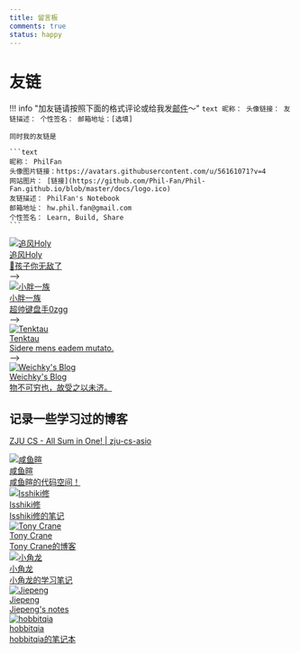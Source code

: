 ```yaml
---
title: 留言板
comments: true
status: happy
---
```


# 友链

!!! info "加友链请按照下面的格式评论或给我发[邮件](mailto:hw.phil.fan@gmail.com)～"
    ```text
    昵称：
    头像链接：
    友链描述：
    个性签名：
    邮箱地址：[选填]
    ```

    同时我的友链是

    ```text
    昵称： PhilFan
    头像图片链接：https://avatars.githubusercontent.com/u/56161071?v=4
    网站图片： [链接](https://github.com/Phil-Fan/Phil-Fan.github.io/blob/master/docs/logo.ico)
    友链描述： PhilFan's Notebook
    邮箱地址： hw.phil.fan@gmail.com
    个性签名： Learn, Build, Share
    ```



<div class="flink-list">

<div class="flink-list-item">
    <a href="https://awslasasd.github.io/" title="追风Holy" target="_blank">
        <div class="flink-item-icon">
            <img src="https://philfan-pic.oss-cn-beijing.aliyuncs.com/img/20250202205611297.png" alt="追风Holy">
        </div>
        <div class="flink-item-name">追风Holy</div>
        <div class="flink-item-desc">👦孩子你无敌了</div>
    </a> -->
</div>

<div class="flink-list-item">
    <a href="https://lingzhiyxp.github.io/" title="小胖一族" target="_blank">
        <div class="flink-item-icon">
            <img src="https://avatars.githubusercontent.com/u/122017114?v=4" alt="小胖一族">
        </div>
        <div class="flink-item-name">小胖一族</div>
        <div class="flink-item-desc">超帅键盘手0zgg</div>
    </a> -->
</div>


<div class="flink-list-item">
    <a href="https://github.com/Tenktau" title="Tenktau" target="_blank">
        <div class="flink-item-icon">
            <img src="https://avatars.githubusercontent.com/u/61775365?v=4" alt="Tenktau">
        </div>
        <div class="flink-item-name">Tenktau</div>
        <div class="flink-item-desc">Sidere mens eadem mutato.</div>
    </a> -->
</div>


<div class="flink-list-item">
    <a href="https://blog.weichky.com" title="Weichky's Blog" target="_blank">
        <div class="flink-item-icon">
            <img src="https://assets.weichky.com/imgs/favicon.png" alt="Weichky's Blog">
        </div>
        <div class="flink-item-name">Weichky's Blog</div>
        <div class="flink-item-desc">物不可穷也，故受之以未济。</div>
    </a>
</div>

</div>


## 记录一些学习过的博客


[ZJU CS - All Sum in One! | zju-cs-asio](https://isshikihugh.github.io/zju-cs-asio/)

<div class="flink-list">

<div class="flink-list-item">
    <a href="https://xuan-insr.github.io" title="咸鱼暄" target="_blank">
        <div class="flink-item-icon">
            <img src="https://xuan-insr.github.io/logo.ico" alt="咸鱼暄">
        </div>
        <div class="flink-item-name">咸鱼暄</div>
        <div class="flink-item-desc">咸鱼暄的代码空间！</div>
    </a>
</div>


<div class="flink-list-item">
    <a href="https://note.isshikih.top" title="Isshiki修" target="_blank">
        <div class="flink-item-icon">
            <img src="https://cdn.tonycrane.cc/note/friends/isshiki.png" alt="Isshiki修">
        </div>
        <div class="flink-item-name">Isshiki修</div>
        <div class="flink-item-desc">Isshiki修的笔记</div>
    </a>
</div>


<div class="flink-list-item">
    <a href="https://note.tonycrane.cc" title="Tony Crane" target="_blank">
        <div class="flink-item-icon">
            <img src="https://avatars.githubusercontent.com/u/44120331?s=48&v=4" alt="Tony Crane">
        </div>
        <div class="flink-item-name">Tony Crane</div>
        <div class="flink-item-desc">Tony Crane的博客</div>
    </a>
</div>


<div class="flink-list-item">
    <a href="https://zhang-each.github.io/My-CS-Notebook/" title="小角龙" target="_blank">
        <div class="flink-item-icon">
            <img src="https://zhang-each.github.io/images/self-portrait/avatar.jpeg" alt="小角龙">
        </div>
        <div class="flink-item-name">小角龙</div>
        <div class="flink-item-desc">小角龙的学习笔记</div>
    </a>
</div>


<div class="flink-list-item">
    <a href="https://note.jiepeng.tech/" title="Jiepeng" target="_blank">
        <div class="flink-item-icon">
            <img src="https://avatars.githubusercontent.com/u/65861390?s=48&v=4" alt="Jiepeng">
        </div>
        <div class="flink-item-name">Jiepeng</div>
        <div class="flink-item-desc">Jiepeng's notes</div>
    </a>
</div>


<div class="flink-list-item">
    <a href="https://note.hobbitqia.cc" title="hobbitqia" target="_blank">
        <div class="flink-item-icon">
            <img src="https://avatars.githubusercontent.com/u/89443407?v=4" alt="hobbitqia">
        </div>
        <div class="flink-item-name">hobbitqia</div>
        <div class="flink-item-desc">hobbitqia的笔记本</div>
    </a>
</div>

</div>
